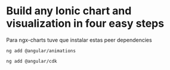 # Build any Ionic chart and visualization in four easy steps

Para ngx-charts tuve que instalar estas peer dependencies
```
ng add @angular/animations

ng add @angular/cdk
```